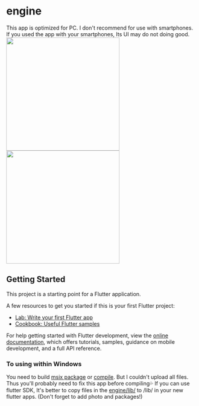 # engine

This app is optimized for PC. I don't recommend for use with smartphones. If you used the app with your smartphones, Its UI may do not doing good.  
<img src="https://user-images.githubusercontent.com/104769416/216246452-def96b91-2a28-4a4f-8008-dfca017b538c.png" width="300px">
<img src="(https://user-images.githubusercontent.com/104769416/216246458-ea3025b1-e4e7-49ac-91e3-e8d6d7e16372.png" width="300px">

## Getting Started

This project is a starting point for a Flutter application.

A few resources to get you started if this is your first Flutter project:

- [Lab: Write your first Flutter app](https://docs.flutter.dev/get-started/codelab)
- [Cookbook: Useful Flutter samples](https://docs.flutter.dev/cookbook)

For help getting started with Flutter development, view the
[online documentation](https://docs.flutter.dev/), which offers tutorials,
samples, guidance on mobile development, and a full API reference.

### To using within Windows
You need to build [msix package](https://pub.dev/packages/msix) or [compile](https://docs.flutter.dev/development/platform-integration/windows/building). But I couldn't upload all files. Thus you'll probably need to fix this app before compiling💦
If you can use flutter SDK, It's better to copy files in the [engine/lib/](https://github.com/ArabianCIF/engine/tree/master/lib) to /lib/ in your new flutter apps.
(Don't forget to add photo and packages!)
